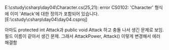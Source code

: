 E:\cstudy\csharp\day04\Character.cs(25,21): error CS0102: 'Character' 형식에 이미 'Attack'에 대한 정의가 포함되어 있습니다. [E:\cstudy\csharp\day04\day04.csproj]<br />

아마도 protected int Attack과 public void Attack 하고 충돌 나서 생긴 문제로 보임.<br />
필드 이름이 같아서 생긴 문제. 그래서 AttackPower, Attack() 이렇게 변경해서 에러 해결함<br />